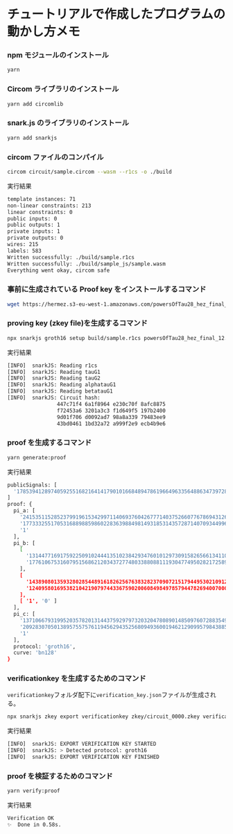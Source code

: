 # チュートリアルで作成したプログラムの動かし方メモ

### npm モジュールのインストール

```bash
yarn
```

### Circom ライブラリのインストール

```bash
yarn add circomlib
```

### snark.js のライブラリのインストール

```bash
yarn add snarkjs
```

### circom ファイルのコンパイル

```bash
circom circuit/sample.circom --wasm --r1cs -o ./build
```

実行結果

```Bash
template instances: 71
non-linear constraints: 213
linear constraints: 0
public inputs: 0
public outputs: 1
private inputs: 1
private outputs: 0
wires: 215
labels: 583
Written successfully: ./build/sample.r1cs
Written successfully: ./build/sample_js/sample.wasm
Everything went okay, circom safe
```

### 事前に生成されている Proof key をインストールするコマンド

```bash
wget https://hermez.s3-eu-west-1.amazonaws.com/powersOfTau28_hez_final_12.ptau
```

### proving key (zkey file)を生成するコマンド

```bash
npx snarkjs groth16 setup build/sample.r1cs powersOfTau28_hez_final_12.ptau zkey/circuit_0000.zkey
```

実行結果

```Bash
[INFO]  snarkJS: Reading r1cs
[INFO]  snarkJS: Reading tauG1
[INFO]  snarkJS: Reading tauG2
[INFO]  snarkJS: Reading alphatauG1
[INFO]  snarkJS: Reading betatauG1
[INFO]  snarkJS: Circuit hash:
                447c71f4 6a1f8964 e230c70f 8afc8875
                f72453a6 3201a3c3 f1d649f5 197b2400
                9d01f706 d0092ad7 98a8a339 79483ee9
                43bd0461 1bd32a72 a999f2e9 ecb4b9e6
```

### proof を生成するコマンド

```bash
yarn generate:proof
```

実行結果

```bash
publicSignals: [
  '17853941289740592551682164141790101668489478619664963356488634739728685875777'
]
proof: {
  pi_a: [
    '2415351152852379919615342997114069376042677714037526607767869431263852578066',
    '17733325517053168898859860228363988498149318531435728714070934499605404523862',
    '1'
  ],
  pi_b: [
    [
      '1314477169175922509102444135102384293476010129730915826566134110882030472363',
      '17761067531607951568621203437277480338808811193047749502821725898664702720107'
    ],
    [
      '14389080135932802854489161826256763832823709072151794495302109123479412116887',
      '12409580169538210421907974433675902006084984978579447826940070000706333248181'
    ],
    [ '1', '0' ]
  ],
  pi_c: [
    '13710667931995203578201314437592979732032047808901485097607288354964398146565',
    '20928307050138957557576119456294352568094936001946212909957984388504339823276',
    '1'
  ],
  protocol: 'groth16',
  curve: 'bn128'
}
```

### verificationkey を生成するためのコマンド

`verificationkey`フォルダ配下に`verification_key.json`ファイルが生成される。

```bash
npx snarkjs zkey export verificationkey zkey/circuit_0000.zkey verificationkey/verification_key.json
```

実行結果

```bash
[INFO]  snarkJS: EXPORT VERIFICATION KEY STARTED
[INFO]  snarkJS: > Detected protocol: groth16
[INFO]  snarkJS: EXPORT VERIFICATION KEY FINISHED
```

### proof を検証するためのコマンド

```bash
yarn verify:proof
```

実行結果

```bash
Verification OK
✨  Done in 0.58s.
```